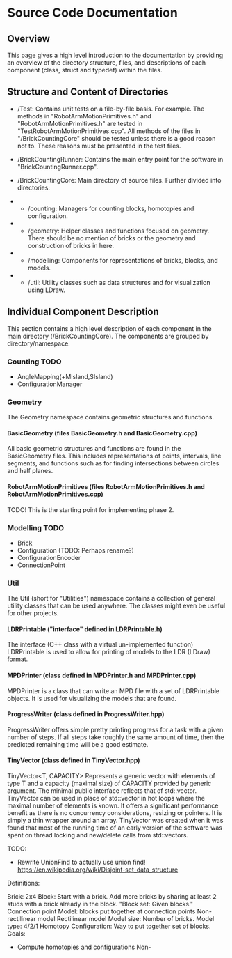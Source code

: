 
# Source Code Documentation

## Overview

This page gives a high level introduction to the documentation by providing an overview of the directory structure, files, and descriptions of each component (class, struct and typedef) within the files.

## Structure and Content of Directories

* /Test: Contains unit tests on a file-by-file basis. For example. The methods in "RobotArmMotionPrimitives.h" and "RobotArmMotionPrimitives.h" are tested in "TestRobotArmMotionPrimitives.cpp". All methods of the files in "/BrickCountingCore" should be tested unless there is a good reason not to. These reasons must be presented in the test files.

* /BrickCountingRunner: Contains the main entry point for the software in "BrickCountingRunner.cpp".

* /BrickCountingCore: Main directory of source files. Further divided into directories:
* * /counting: Managers for counting blocks, homotopies and configuration.
* * /geometry: Helper classes and functions focused on geometry. There should be no mention of bricks or the geometry and construction of bricks in here.
* * /modelling: Components for representations of bricks, blocks, and models.
* * /util: Utility classes such as data structures and for visualization using LDraw.

## Individual Component Description

This section contains a high level description of each component in the main directory (/BrickCountingCore). The components are grouped by directory/namespace.

### Counting TODO

- AngleMapping(+MIsland,SIsland)
- ConfigurationManager

### Geometry

The Geometry namespace contains geometric structures and functions.

#### BasicGeometry (files BasicGeometry.h and BasicGeometry.cpp)

All basic geometric structures and functions are found in the BasicGeometry files. This includes representations of points, intervals, line segments, and functions such as for finding intersections between circles and half planes.

#### RobotArmMotionPrimitives (files RobotArmMotionPrimitives.h and RobotArmMotionPrimitives.cpp)

TODO! This is the starting point for implementing phase 2.

### Modelling TODO

- Brick
- Configuration (TODO: Perhaps rename?)
- ConfigurationEncoder
- ConnectionPoint

### Util

The Util (short for "Utilities") namespace contains a collection of general utility classes that can be used anywhere. The classes might even be useful for other projects.

#### LDRPrintable ("interface" defined in LDRPrintable.h)

The interface (C++ class with a virtual un-implemented function) LDRPrintable is used to allow for printing of models to the LDR (LDraw) format. 

#### MPDPrinter (class defined in MPDPrinter.h and MPDPrinter.cpp)

MPDPrinter is a class that can write an MPD file with a set of LDRPrintable objects. It is used for visualizing the models that are found.

#### ProgressWriter (class defined in ProgressWriter.hpp)

ProgressWriter offers simple pretty printing progress for a task with a given number of steps. If all steps take roughly the same amount of time, then the predicted remaining time will be a good estimate.

#### TinyVector (class defined in TinyVector.hpp)

TinyVector<T, CAPACITY> Represents a generic vector with elements of type T and a capacity (maximal size) of CAPACITY provided by generic argument. The minimal public interface reflects that of std::vector<T>. TinyVector can be used in place of std::vector in hot loops where the maximal number of elements is known. It offers a significant performance benefit as there is no concurrency considerations, resizing or pointers. It is simply a thin wrapper around an array. TinyVector was created when it was found that most of the running time of an early version of the software was spent on thread locking and new/delete calls from std::vectors.






TODO:
- Rewrite UnionFind to actually use union find! https://en.wikipedia.org/wiki/Disjoint-set_data_structure


Definitions:

Brick: 2x4
Block: Start with a brick. Add more bricks by sharing at least 2 studs with a brick already in the block.
"Block set: Given blocks."
Connection point
Model: blocks put together at connection points
 Non-rectilinear model 
 Rectilinear model
Model size: Number of bricks.
Model type: 4/2/1 
Homotopy
Configuration: Way to put together set of blocks.
Goals:
 - Compute homotopies and configurations Non-